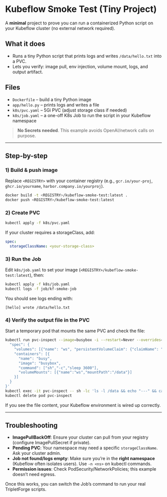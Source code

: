 # Kubeflow Smoke Test (Tiny Project)

A **minimal** project to prove you can run a containerized Python script on your Kubeflow cluster (no external network required).

## What it does
- Runs a tiny Python script that prints logs and writes `/data/hello.txt` into a PVC.
- Lets you verify: image pull, env injection, volume mount, logs, and output artifact.

## Files
- `Dockerfile` – build a tiny Python image
- `app/hello.py` – prints logs and writes a file
- `k8s/pvc.yaml` – 5Gi PVC (adjust storage class if needed)
- `k8s/job.yaml` – a one-off K8s Job to run the script in your Kubeflow namespace

> **No Secrets needed**. This example avoids OpenAI/network calls on purpose.

---

## Step-by-step

### 1) Build & push image
Replace `<REGISTRY>` with your container registry (e.g., `gcr.io/your-proj`, `ghcr.io/yourname`, `harbor.company.io/yourproj`).

```bash
docker build -t <REGISTRY>/kubeflow-smoke-test:latest .
docker push <REGISTRY>/kubeflow-smoke-test:latest
```

### 2) Create PVC
```bash
kubectl apply -f k8s/pvc.yaml
```

If your cluster requires a storageClass, add:
```yaml
spec:
  storageClassName: <your-storage-class>
```

### 3) Run the Job
Edit `k8s/job.yaml` to set your image (`<REGISTRY>/kubeflow-smoke-test:latest`), then:
```bash
kubectl apply -f k8s/job.yaml
kubectl logs -f job/kf-smoke-job
```

You should see logs ending with:
```
[hello] wrote /data/hello.txt
```

### 4) Verify the output file in the PVC
Start a temporary pod that mounts the same PVC and check the file:
```bash
kubectl run pvc-inspect --image=busybox -i --restart=Never --overrides='{
  "spec": {
    "volumes": [{"name": "ws", "persistentVolumeClaim": {"claimName": "kf-smoke-pvc"}}],
    "containers": [{
      "name": "busy",
      "image": "busybox",
      "command": ["sh","-c","sleep 3600"],
      "volumeMounts": [{"name":"ws","mountPath":"/data"}]
    }]
  }
}'
kubectl exec -it pvc-inspect -- sh -lc 'ls -l /data && echo "---" && cat /data/hello.txt'
kubectl delete pod pvc-inspect
```

If you see the file content, your Kubeflow environment is wired up correctly.

---

## Troubleshooting

- **ImagePullBackOff**: Ensure your cluster can pull from your registry (configure ImagePullSecret if private).
- **Pending PVC**: Your namespace may need a specific `storageClassName`. Ask your cluster admin.
- **Job not found/logs empty**: Make sure you’re in the **right namespace** (Kubeflow often isolates users). Use `-n <ns>` on kubectl commands.
- **Permission issues**: Check PodSecurity/NetworkPolicies; this example doesn’t need egress.

Once this works, you can switch the Job’s command to run your real TripletForge scripts.
